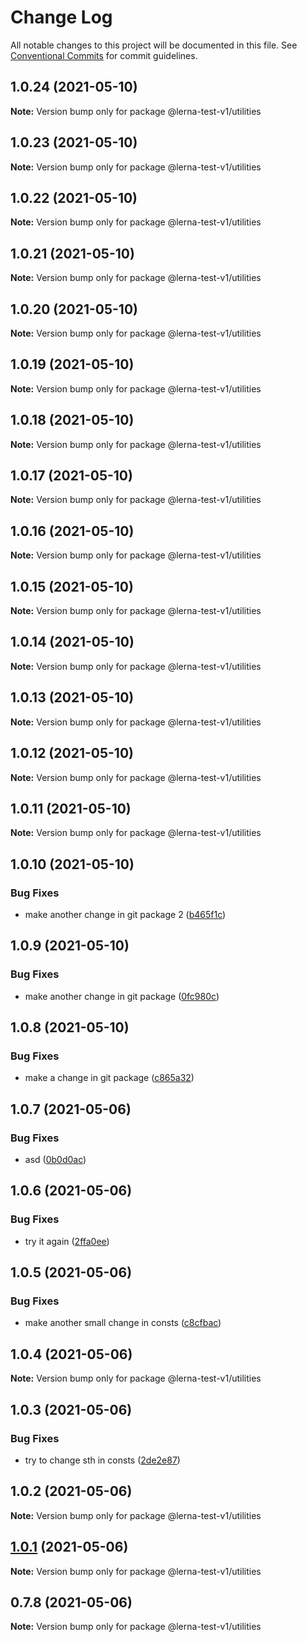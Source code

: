 # Change Log

All notable changes to this project will be documented in this file.
See [Conventional Commits](https://conventionalcommits.org) for commit guidelines.

## 1.0.24 (2021-05-10)

**Note:** Version bump only for package @lerna-test-v1/utilities





## 1.0.23 (2021-05-10)

**Note:** Version bump only for package @lerna-test-v1/utilities





## 1.0.22 (2021-05-10)

**Note:** Version bump only for package @lerna-test-v1/utilities





## 1.0.21 (2021-05-10)

**Note:** Version bump only for package @lerna-test-v1/utilities





## 1.0.20 (2021-05-10)

**Note:** Version bump only for package @lerna-test-v1/utilities





## 1.0.19 (2021-05-10)

**Note:** Version bump only for package @lerna-test-v1/utilities





## 1.0.18 (2021-05-10)

**Note:** Version bump only for package @lerna-test-v1/utilities





## 1.0.17 (2021-05-10)

**Note:** Version bump only for package @lerna-test-v1/utilities





## 1.0.16 (2021-05-10)

**Note:** Version bump only for package @lerna-test-v1/utilities





## 1.0.15 (2021-05-10)

**Note:** Version bump only for package @lerna-test-v1/utilities





## 1.0.14 (2021-05-10)

**Note:** Version bump only for package @lerna-test-v1/utilities





## 1.0.13 (2021-05-10)

**Note:** Version bump only for package @lerna-test-v1/utilities





## 1.0.12 (2021-05-10)

**Note:** Version bump only for package @lerna-test-v1/utilities





## 1.0.11 (2021-05-10)

**Note:** Version bump only for package @lerna-test-v1/utilities





## 1.0.10 (2021-05-10)


### Bug Fixes

* make another change in git package 2 ([b465f1c](https://github.com/apify/apify-shared-js/commit/b465f1c490a3e3cb295472871289bbae79f008cc))





## 1.0.9 (2021-05-10)


### Bug Fixes

* make another change in git package ([0fc980c](https://github.com/apify/apify-shared-js/commit/0fc980c5f4a15053d40ef1662add30a04d4bb290))





## 1.0.8 (2021-05-10)


### Bug Fixes

* make a change in git package ([c865a32](https://github.com/apify/apify-shared-js/commit/c865a32fca2e1b641eea20785a770134d48234b1))





## 1.0.7 (2021-05-06)


### Bug Fixes

* asd ([0b0d0ac](https://github.com/apify/apify-shared-js/commit/0b0d0ac31cf1aca6c638feeed68f3365ddc29e75))





## 1.0.6 (2021-05-06)


### Bug Fixes

* try it again ([2ffa0ee](https://github.com/apify/apify-shared-js/commit/2ffa0ee14d6e89ea0184d08c7fd58791fc192d9a))





## 1.0.5 (2021-05-06)


### Bug Fixes

* make another small change in consts ([c8cfbac](https://github.com/apify/apify-shared-js/commit/c8cfbac386a67578f75255fd6f14b7f6bfc7ee52))





## 1.0.4 (2021-05-06)

**Note:** Version bump only for package @lerna-test-v1/utilities





## 1.0.3 (2021-05-06)


### Bug Fixes

* try to change sth in consts ([2de2e87](https://github.com/apify/apify-shared-js/commit/2de2e872fd09063bfe5ce2822edd5d60d6c1b051))





## 1.0.2 (2021-05-06)

**Note:** Version bump only for package @lerna-test-v1/utilities





## [1.0.1](https://github.com/apify/apify-shared-js/compare/v0.7.8...v1.0.1) (2021-05-06)

**Note:** Version bump only for package @lerna-test-v1/utilities





## 0.7.8 (2021-05-06)

**Note:** Version bump only for package @lerna-test-v1/utilities
